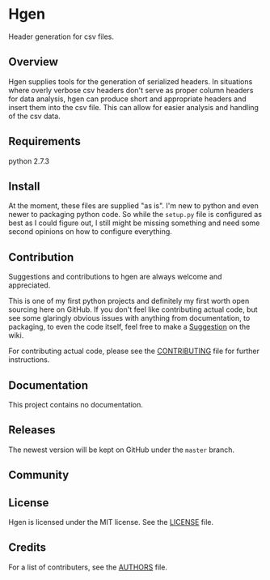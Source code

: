 # Hgen
Header generation for csv files.

## Overview
Hgen supplies tools for the generation of serialized headers. In situations
where overly verbose csv headers don't serve as proper column headers for data
analysis, hgen can produce short and appropriate headers and insert them into
the csv file. This can allow for easier analysis and handling of the csv data.

## Requirements
python 2.7.3

## Install
At the moment, these files are supplied "as is". I'm new to python and even
newer to packaging python code. So while the `setup.py` file is configured as
best as I could figure out, I still might be missing something and need some
second opinions on how to configure everything.

## Contribution
Suggestions and contributions to hgen are always welcome and appreciated.

This is one of my first python projects and definitely my first worth open
sourcing here on GitHub. If you don't feel like contributing actual code, but
see some glaringly obvious issues with anything from documentation, to
packaging, to even the code itself, feel free to make a [Suggestion][4] on the
wiki.

For contributing actual code, please see the [CONTRIBUTING][1] file for further
instructions.

## Documentation
This project contains no documentation.

## Releases
The newest version will be kept on GitHub under the `master` branch.

## Community

## License
Hgen is licensed under the MIT license. See the [LICENSE][2] file.

## Credits
For a list of contributers, see the [AUTHORS][3] file.

[1]: https://github.com/brianclements/hgen/blob/master/CONTRIBUTING.md "CONTRIBUTING.md"
[2]: https://github.com/brianclements/hgen/blob/master/LICENSE-MIT.md "LICENSE-MIT"
[3]: https://github.com/brianclements/hgen/blob/master/AUTHORS.md "AUTHORS.md"
[4]: https://github.com/brianclements/hgen/wiki/suggestions "Wiki: Suggestions"
